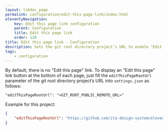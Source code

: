```yaml
---
layout: libdoc_page
permalink: configuration/edit-this-page-link/index.html
eleventyNavigation:
    key: Edit this page link configuration
    parent: Configuration
    title: Edit this page link
    order: 120
title: Edit this page link - Configuration
description: Sets the git root directory project’s URL to enable "Edit this page" button link 
tags:
    - configuration
---
```

By default, there is no "Edit this page" link. To display an "Edit this page" link button at the bottom of each page, just fill the `editThisPageRootUrl` parameter of the git root directory project’s URL into `settings.json` as follows:

`"editThisPageRootUrl": "<GIT_ROOT_PUBLIC_REMOTE_URL>"`

Example for this project:

```json
{
    "editThisPageRootUrl": "https://github.com/ita-design-system/eleventy-libdoc-website/blob/main"
}
```

